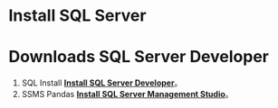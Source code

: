 # Install SQL Server

# Downloads SQL Server Developer
1.   SQL Install [**Install SQL Server Developer**](https://github.com/AdamXu23/Python/tree/main/Day01_Install_and_Create_Project)。
2.   SSMS Pandas [**Install SQL Server Management Studio**](https://github.com/AdamXu23/Python_Pandas/tree/main/Day02_Install_Pandas)。
